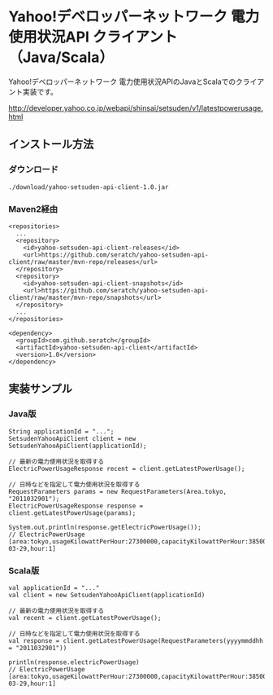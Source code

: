 # Yahoo!デベロッパーネットワーク 電力使用状況API クライアント（Java/Scala）

Yahoo!デベロッパーネットワーク 電力使用状況APIのJavaとScalaでのクライアント実装です。

http://developer.yahoo.co.jp/webapi/shinsai/setsuden/v1/latestpowerusage.html

## インストール方法

### ダウンロード

    ./download/yahoo-setsuden-api-client-1.0.jar

### Maven2経由

    <repositories>
      ...
      <repository>
        <id>yahoo-setsuden-api-client-releases</id>
        <url>https://github.com/seratch/yahoo-setsuden-api-client/raw/master/mvn-repo/releases</url>
      </repository>
      <repository>
        <id>yahoo-setsuden-api-client-snapshots</id>
        <url>https://github.com/seratch/yahoo-setsuden-api-client/raw/master/mvn-repo/snapshots</url>
      </repository>
      ...
    </repositories>

    <dependency>
      <groupId>com.github.seratch</groupId>
      <artifactId>yahoo-setsuden-api-client</artifactId>
      <version>1.0</version>
    </dependency>

## 実装サンプル

### Java版

    String applicationId = "...";
    SetsudenYahooApiClient client = new SetsudenYahooApiClient(applicationId);

    // 最新の電力使用状況を取得する
    ElectricPowerUsageResponse recent = client.getLatestPowerUsage();

    // 日時などを指定して電力使用状況を取得する
    RequestParameters params = new RequestParameters(Area.tokyo, "2011032901");
    ElectricPowerUsageResponse response = client.getLatestPowerUsage(params);

    System.out.println(response.getElectricPowerUsage());
    // ElectricPowerUsage [area:tokyo,usageKilowattPerHour:27300000,capacityKilowattPerHour:38500000,date:2011-03-29,hour:1]

### Scala版

    val applicationId = "..."
    val client = new SetsudenYahooApiClient(applicationId)

    // 最新の電力使用状況を取得する
    val recent = client.getLatestPowerUsage();

    // 日時などを指定して電力使用状況を取得する
    val response = client.getLatestPowerUsage(RequestParameters(yyyymmddhh = "2011032901"))

    println(response.electricPowerUsage)
    // ElectricPowerUsage [area:tokyo,usageKilowattPerHour:27300000,capacityKilowattPerHour:38500000,date:2011-03-29,hour:1]

